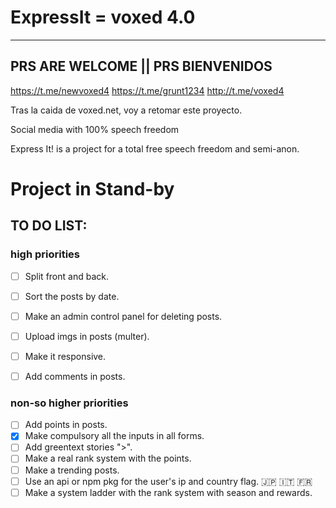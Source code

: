 # ExpressIt = voxed 4.0

---

## PRS ARE WELCOME || PRS BIENVENIDOS

https://t.me/newvoxed4
https://t.me/grunt1234
http://t.me/voxed4

Tras la caida de voxed.net, voy a retomar este proyecto.

Social media with 100% speech freedom

Express It! is a project for a total free speech freedom and semi-anon.

# Project in Stand-by

## TO DO LIST:

### high priorities
- [ ] Split front and back.
- [ ] Sort the posts by date.
- [ ] Make an admin control panel for deleting posts.
- [ ] Upload imgs in posts (multer).
- [ ] Make it responsive.
- [ ] Add comments in posts.


### non-so higher priorities
- [ ] Add points in posts.
- [x] Make compulsory all the inputs in all forms.
- [ ] Add greentext stories ">".
- [ ] Make a real rank system with the points.
- [ ] Make a trending posts.
- [ ] Use an api or npm pkg for the user's ip and country flag. :jp: :it: :fr:
- [ ] Make a system ladder with the rank system with season and rewards.
